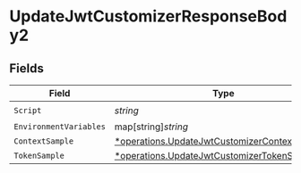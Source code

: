 # UpdateJwtCustomizerResponseBody2


## Fields

| Field                                                                                                         | Type                                                                                                          | Required                                                                                                      | Description                                                                                                   |
| ------------------------------------------------------------------------------------------------------------- | ------------------------------------------------------------------------------------------------------------- | ------------------------------------------------------------------------------------------------------------- | ------------------------------------------------------------------------------------------------------------- |
| `Script`                                                                                                      | *string*                                                                                                      | :heavy_check_mark:                                                                                            | N/A                                                                                                           |
| `EnvironmentVariables`                                                                                        | map[string]*string*                                                                                           | :heavy_minus_sign:                                                                                            | N/A                                                                                                           |
| `ContextSample`                                                                                               | [*operations.UpdateJwtCustomizerContextSample2](../../models/operations/updatejwtcustomizercontextsample2.md) | :heavy_minus_sign:                                                                                            | arbitrary                                                                                                     |
| `TokenSample`                                                                                                 | [*operations.UpdateJwtCustomizerTokenSample2](../../models/operations/updatejwtcustomizertokensample2.md)     | :heavy_minus_sign:                                                                                            | N/A                                                                                                           |
